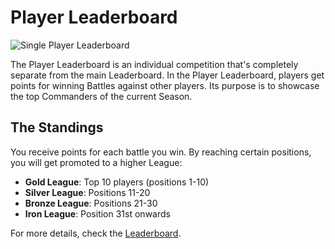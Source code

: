 # Player Leaderboard

![Single Player Leaderboard](../assets/images/header_player_leaderboard.webp "Player Leaderboard")

The Player Leaderboard is an individual competition that's completely separate from the main
Leaderboard. In the Player Leaderboard, players get points for winning Battles against other
players. Its purpose is to showcase the top Commanders of the current Season.

## The Standings

You receive points for each battle you win. By reaching certain positions, you will get promoted to a higher League:

-   **Gold League**: Top 10 players (positions 1-10)
-   **Silver League**: Positions 11-20
-   **Bronze League**: Positions 21-30
-   **Iron League**: Position 31st onwards

For more details, check the [Leaderboard](https://www.worldwaronline.com/leaderboard).
